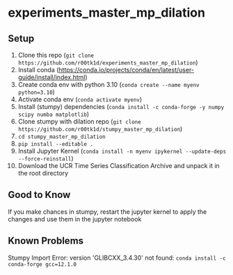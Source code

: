 # experiments_master_mp_dilation

## Setup ##
1. Clone this repo (`git clone https://github.com/r00tk1d/experiments_master_mp_dilation`)
2. Install conda (https://conda.io/projects/conda/en/latest/user-guide/install/index.html)
3. Create conda env with python 3.10 (`conda create --name myenv python=3.10`)
4. Activate conda env (`conda activate myenv`)
5. Install (stumpy) dependencies (`conda install -c conda-forge -y numpy scipy numba matplotlib`)
6. Clone stumpy with dilation repo (`git clone https://github.com/r00tk1d/stumpy_master_mp_dilation`)
7. `cd stumpy_master_mp_dilation`
8. `pip install --editable .`
9. Install Jupyter Kernel (`conda install -n myenv ipykernel --update-deps --force-reinstall`)
10. Download the UCR Time Series Classification Archive and unpack it in the root directory

## Good to Know ##
If you make chances in stumpy, restart the jupyter kernel to apply the changes and use them in the jupyter notebook

## Known Problems ##

Stumpy Import Error: version 'GLIBCXX_3.4.30' not found: `conda install -c conda-forge gcc=12.1.0`